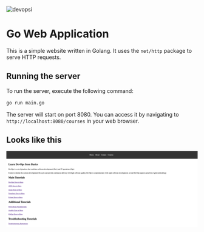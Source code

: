 
![devopsi](https://github.com/user-attachments/assets/7d051711-dcbf-4c3e-bedd-2875705a8855)


# Go Web Application

This is a simple website written in Golang. It uses the `net/http` package to serve HTTP requests.

## Running the server

To run the server, execute the following command:

```bash
go run main.go
```

The server will start on port 8080. You can access it by navigating to `http://localhost:8080/courses` in your web browser.

## Looks like this

![Website](static/images/golang-website.png)


